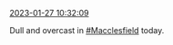 [2023-01-27 10:32:09](https://mstdn.social/@hill_wanderer/109760710524747305)

Dull and overcast in <a href="https://mstdn.social/tags/Macclesfield" class="mention hashtag" rel="tag">#Macclesfield</a> today.